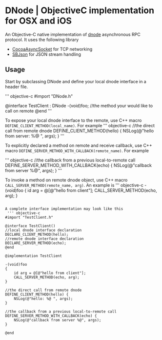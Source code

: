 # DNode | ObjectiveC implementation for OSX and iOS

An Objective-C native implementation of [dnode](http://github.com/substack/dnode) asynchronous RPC protocol. It uses the following library 
* [CocoaAsyncSocket](https://github.com/robbiehanson/CocoaAsyncSocket) for TCP networking
* [SBJson](https://github.com/stig/json-framework) for JSON stream handling

## Usage

Start by subclassing DNode and define your local dnode interface in a header file.

 ''' objective-c
#import "DNode.h"

@interface TestClient : DNode
-(void)foo; //the method your would like to call on remote
@end
'''

To expose your local dnode interface to the remote, use C++ macro `DEFINE_CLIENT_METHOD(local_name)`. For example
 ''' objective-c
//the direct call from remote dnode
DEFINE_CLIENT_METHOD(hello) {
    NSLog(@"hello from server: %@ ", args); 
}
'''

To explicitly declared a method on remote and receive callback, use C++ macro `DEFINE_SERVER_METHOD_WITH_CALLBACK(remote_name)`. For example

 ''' objective-c
//the callback from a previous local-to-remote call
DEFINE_SERVER_METHOD_WITH_CALLBACK(echo) {
    NSLog(@"callback from server %@", args);
}
'''

To invoke a method on remote dnode object, use C++ macro `CALL_SERVER_METHOD(remote_name, arg)`. An example is 
 ''' objective-c
-(void)foo
{
    id arg = @[@"hello from client"];
    CALL_SERVER_METHOD(echo, arg);
}
```

A complete interface implementation may look like this 
 ''' objective-c
#import "TestClient.h"

@interface TestClient()
//local dnode interface declaration
DECLARE_CLIENT_METHOD(hello);
//remote dnode interface declaration
DECLARE_SERVER_METHOD(echo);
@end

@implementation TestClient

-(void)foo
{
    id arg = @[@"hello from client"];
    CALL_SERVER_METHOD(echo, arg);
}

//the direct call from remote dnode
DEFINE_CLIENT_METHOD(hello) {
    NSLog(@"hello: %@ ", args);
}

//the callback from a previous local-to-remote call
DEFINE_SERVER_METHOD_WITH_CALLBACK(echo) {
    NSLog(@"callback from server %@", args);
}

@end
```